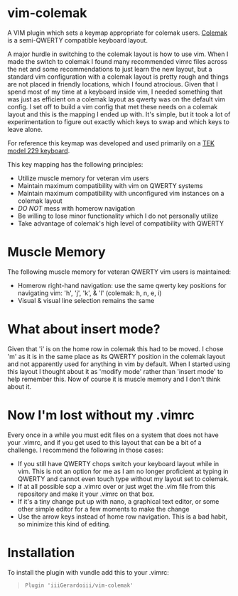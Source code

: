 # vim-colemak
A VIM plugin which sets a keymap appropriate for colemak users. [Colemak](http://colemak.com/) is a semi-QWERTY compatible keyboard layout.

A major hurdle in switching to the colemak layout is how to use vim. When I made the switch to colemak I found many recommended vimrc files across the net and some recommendations to just learn the new layout, but a standard vim configuration with a colemak layout is pretty rough and things are not placed in friendly locations, which I found atrocious. Given that I spend most of my time at a keyboard inside vim, I needed something that was just as efficient on a colemak layout as qwerty was on the default vim config. I set off to build a vim config that met these needs on a colemak layout and this is the mapping I ended up with. It's simple, but it took a lot of experimentation to figure out exactly which keys to swap and which keys to leave alone.

For reference this keymap was developed and used primarily on a [TEK model 229 keyboard](https://www.trulyergonomic.com/).

This key mapping has the following principles:
* Utilize muscle memory for veteran vim users
* Maintain maximum compatibility with vim on QWERTY systems
* Maintain maximum compatibility with unconfigured vim instances on a colemak layout
* *DO NOT* mess with homerow navigation
* Be willing to lose minor functionality which I do not personally utilize
* Take advantage of colemak's high level of compatibility with QWERTY

# Muscle Memory 
The following muscle memory for veteran QWERTY vim users is maintained:
* Homerow right-hand navigation: use the same qwerty key positions for navigating vim: 'h', 'j', 'k', & 'l' (colemak: h, n, e, i)
* Visual & visual line selection remains the same

# What about insert mode?
Given that 'i' is on the home row in colemak this had to be moved. I chose 'm' as it is in the same place as its QWERTY position in the colemak layout and not apparently used for anything in vim by default. When I started using this layout I thought about it as 'modify mode' rather than 'insert mode' to help remember this. Now of course it is muscle memory and I don't think about it.

# Now I'm lost without my .vimrc
Every once in a while you must edit files on a system that does not have your .vimrc, and if you get used to this layout that can be a bit of a challenge. I recommend the following in those cases:
* If you still have QWERTY chops switch your keyboard layout while in vim. This is not an option for me as I am no longer proficient at typing in QWERTY and cannot even touch type without my layout set to colemak.
* If at all possible scp a .vimrc over or just wget the .vim file from this repository and make it your .vimrc on that box.
* If it's a tiny change put up with nano, a graphical text editor, or some other simple editor for a few moments to make the change
* Use the arrow keys instead of home row navigation. This is a bad habit, so minimize this kind of editing.

# Installation
To install the plugin with vundle add this to your .vimrc:
> ```Plugin 'iiiGerardoiii/vim-colemak'```
